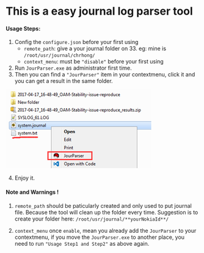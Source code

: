 # This is a easy journal log parser tool
#### Usage Steps:
1. Config the `configure.json` before your first using
    * `remote_path`: give a your journal folder on 33. eg: mine is `/root/usr/journal/chrhong/`
    * `context_menu`: must be `"disable"` before your first using 
2. Run `JourParser.exe` as administrator first time.
3. Then you can find a `"JourParser"` item in your contextmenu, click it and you can get a result in the same folder.

![](demo.png)

4. Enjoy it.

#### **Note and Warnings !**
1. `remote_path` should be paticularly created and only used to put journal file. Because the tool will clean up the folder every time.
Suggestion is to create your folder here: `/root/usr/journal/**yourNokiaId**/`

2. `context_menu` once `enable`, mean you already add the `JourParser` to your contextmenu, if you move the `JourParser.exe` to another place, you need to run `"Usage Step1 and Step2"` as above again.
